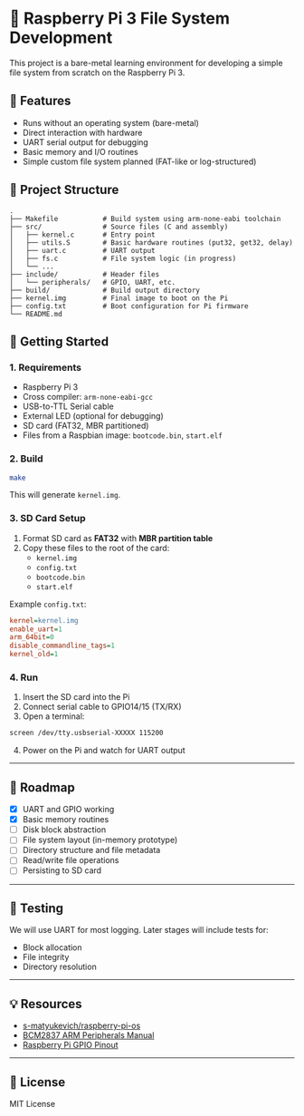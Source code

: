 # 🧠 Raspberry Pi 3 File System Development

This project is a bare-metal learning environment for developing a simple file system from scratch on the Raspberry Pi 3.

## 🔧 Features

- Runs without an operating system (bare-metal)
- Direct interaction with hardware
- UART serial output for debugging
- Basic memory and I/O routines
- Simple custom file system planned (FAT-like or log-structured)

## 🧱 Project Structure

```
.
├── Makefile           # Build system using arm-none-eabi toolchain
├── src/               # Source files (C and assembly)
│   ├── kernel.c       # Entry point
│   ├── utils.S        # Basic hardware routines (put32, get32, delay)
│   ├── uart.c         # UART output
│   ├── fs.c           # File system logic (in progress)
│   └── ...
├── include/           # Header files
│   └── peripherals/   # GPIO, UART, etc.
├── build/             # Build output directory
├── kernel.img         # Final image to boot on the Pi
├── config.txt         # Boot configuration for Pi firmware
└── README.md
```

## 🚀 Getting Started

### 1. Requirements

- Raspberry Pi 3
- Cross compiler: `arm-none-eabi-gcc`
- USB-to-TTL Serial cable
- External LED (optional for debugging)
- SD card (FAT32, MBR partitioned)
- Files from a Raspbian image: `bootcode.bin`, `start.elf`

### 2. Build

```bash
make
```

This will generate `kernel.img`.

### 3. SD Card Setup

1. Format SD card as **FAT32** with **MBR partition table**
2. Copy these files to the root of the card:
   - `kernel.img`
   - `config.txt`
   - `bootcode.bin`
   - `start.elf`

Example `config.txt`:

```ini
kernel=kernel.img
enable_uart=1
arm_64bit=0
disable_commandline_tags=1
kernel_old=1
```

### 4. Run

1. Insert the SD card into the Pi
2. Connect serial cable to GPIO14/15 (TX/RX)
3. Open a terminal:

```bash
screen /dev/tty.usbserial-XXXXX 115200
```

4. Power on the Pi and watch for UART output

---

## 📁 Roadmap

- [x] UART and GPIO working
- [x] Basic memory routines
- [ ] Disk block abstraction
- [ ] File system layout (in-memory prototype)
- [ ] Directory structure and file metadata
- [ ] Read/write file operations
- [ ] Persisting to SD card

---

## 🧪 Testing

We will use UART for most logging. Later stages will include tests for:

- Block allocation
- File integrity
- Directory resolution

---

## 💡 Resources

- [s-matyukevich/raspberry-pi-os](https://github.com/s-matyukevich/raspberry-pi-os)
- [BCM2837 ARM Peripherals Manual](https://cs140e.sergio.bz/docs/BCM2837-ARM-Peripherals.pdf)
- [Raspberry Pi GPIO Pinout](https://pinout.xyz/)

---

## 📜 License

MIT License
